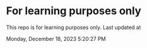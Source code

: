 # For learning purposes only
This repo is for learning purposes only.
Last updated at

Monday, December 18, 2023 5:20:27 PM

